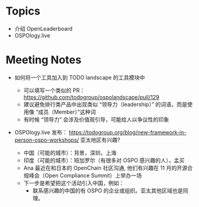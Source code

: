 # Topics

* 介绍 OpenLeaderboard
* OSPOlogy.live

# Meeting Notes

* 如何将一个工具加入到 TODO landscape 的工具模块中
   * 可以填写一个类似的 PR：https://github.com/todogroup/ospolandscape/pull/129
   * 建议避免排行类产品中出现类似 “领导力（leadership）” 的词语，而是使用像 “成员（Member）”这种词
   * 有时候 “领导力” 会涉及价值观引导，可能给人以争议性的印象
   
* OSPOlogy.live 发布： https://todogroup.org/blog/new-framework-in-person-ospo-workshops/ 亚太地区有兴趣?
   * 中国（可能的城市）：背景，深圳，上海
   * 印度（可能的城市）：班加罗尔（有很多对 OSPO 感兴趣的人），孟买
   * Ana 最近在和日本的 OpenChain 社区沟通, 他们有兴趣在 11 月的开源合规峰会（Open Compliance Summit）上举办一场
   * 下一步是希望把这个活动引入中国，例如：
       * 联系感兴趣的中国的有 OSPO 的企业或组织。亚太其他区域也是同理。
